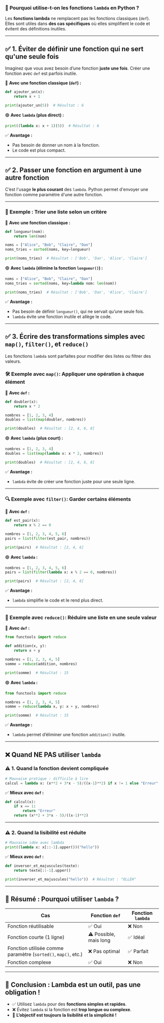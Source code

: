 ### 🚀 **Pourquoi utilise-t-on les fonctions `lambda` en Python ?**
Les **fonctions lambda** ne remplacent pas les fonctions classiques (`def`). Elles sont utiles dans **des cas spécifiques** où elles simplifient le code et évitent des définitions inutiles.

---

## ✅ **1. Éviter de définir une fonction qui ne sert qu'une seule fois**
Imaginez que vous avez besoin d’une fonction **juste une fois**. Créer une fonction avec `def` est parfois inutile.

🔴 **Avec une fonction classique (`def`) :**
```python
def ajouter_un(x):
    return x + 1

print(ajouter_un(5))  # Résultat : 6
```

🟢 **Avec `lambda` (plus direct) :**
```python
print((lambda x: x + 1)(5))  # Résultat : 6
```

✅ **Avantage :**
- Pas besoin de donner un nom à la fonction.
- Le code est plus compact.

---

## ✅ **2. Passer une fonction en argument à une autre fonction**
C’est l'usage **le plus courant** des `lambda`. Python permet d'envoyer une fonction comme paramètre d'une autre fonction.

---

### 📌 **Exemple : Trier une liste selon un critère**
🔴 **Avec une fonction classique :**
```python
def longueur(nom):
    return len(nom)

noms = ["Alice", "Bob", "Claire", "Dan"]
noms_tries = sorted(noms, key=longueur)

print(noms_tries)  # Résultat : ['Bob', 'Dan', 'Alice', 'Claire']
```

🟢 **Avec `lambda` (élimine la fonction `longueur()`) :**
```python
noms = ["Alice", "Bob", "Claire", "Dan"]
noms_tries = sorted(noms, key=lambda nom: len(nom))

print(noms_tries)  # Résultat : ['Bob', 'Dan', 'Alice', 'Claire']
```

✅ **Avantage :**
- Pas besoin de définir `longueur()`, qui ne servait qu’une seule fois.
- `lambda` évite une fonction inutile et allège le code.

---

## ✅ **3. Écrire des transformations simples avec `map()`, `filter()`, et `reduce()`**
Les fonctions `lambda` sont parfaites pour modifier des listes ou filtrer des valeurs.

### 🛠 **Exemple avec `map()`: Appliquer une opération à chaque élément**
🔴 **Avec `def` :**
```python
def doubler(x):
    return x * 2

nombres = [1, 2, 3, 4]
doubles = list(map(doubler, nombres))

print(doubles)  # Résultat : [2, 4, 6, 8]
```

🟢 **Avec `lambda` (plus court) :**
```python
nombres = [1, 2, 3, 4]
doubles = list(map(lambda x: x * 2, nombres))

print(doubles)  # Résultat : [2, 4, 6, 8]
```

✅ **Avantage :**
- `lambda` évite de créer une fonction juste pour une seule ligne.

---

### 🔍 **Exemple avec `filter()`: Garder certains éléments**
🔴 **Avec `def` :**
```python
def est_pair(x):
    return x % 2 == 0

nombres = [1, 2, 3, 4, 5, 6]
pairs = list(filter(est_pair, nombres))

print(pairs)  # Résultat : [2, 4, 6]
```

🟢 **Avec `lambda` :**
```python
nombres = [1, 2, 3, 4, 5, 6]
pairs = list(filter(lambda x: x % 2 == 0, nombres))

print(pairs)  # Résultat : [2, 4, 6]
```

✅ **Avantage :**
- `lambda` simplifie le code et le rend plus direct.

---

### 🔄 **Exemple avec `reduce()`: Réduire une liste en une seule valeur**
🔴 **Avec `def` :**
```python
from functools import reduce

def addition(x, y):
    return x + y

nombres = [1, 2, 3, 4, 5]
somme = reduce(addition, nombres)

print(somme)  # Résultat : 15
```

🟢 **Avec `lambda` :**
```python
from functools import reduce

nombres = [1, 2, 3, 4, 5]
somme = reduce(lambda x, y: x + y, nombres)

print(somme)  # Résultat : 15
```

✅ **Avantage :**
- `lambda` permet d’éliminer une fonction `addition()` inutile.

---

## ❌ **Quand NE PAS utiliser `lambda`**
### ⚠️ **1. Quand la fonction devient compliquée**
```python
# Mauvaise pratique : difficile à lire
calcul = lambda x: (x**2 + 3*x - 5)/((x-1)**2) if x != 1 else "Erreur"
```
✅ **Mieux avec `def` :**
```python
def calcul(x):
    if x == 1:
        return "Erreur"
    return (x**2 + 3*x - 5)/((x-1)**2)
```

---

### ⚠️ **2. Quand la lisibilité est réduite**
```python
# Mauvaise idée avec lambda
print((lambda x: x[::-1].upper())("hello"))
```
✅ **Mieux avec `def` :**
```python
def inverser_et_majuscules(texte):
    return texte[::-1].upper()

print(inverser_et_majuscules("hello"))  # Résultat : "OLLEH"
```

---

## 🎯 **Résumé : Pourquoi utiliser `lambda` ?**
| Cas | Fonction `def` | Fonction `lambda` |
|---|---|---|
| Fonction réutilisable | ✅ Oui | ❌ Non |
| Fonction courte (1 ligne) | ⚠️ Possible, mais long | ✅ Idéal |
| Fonction utilisée comme paramètre (`sorted()`, `map()`, etc.) | ❌ Pas optimal | ✅ Parfait |
| Fonction complexe | ✅ Oui | ❌ Non |

---

## 🚀 **Conclusion : Lambda est un outil, pas une obligation !**
- ✅ Utilisez `lambda` pour des **fonctions simples et rapides**.
- ❌ Évitez `lambda` si la fonction est **trop longue ou complexe**.
- 🎯 **L’objectif est toujours la lisibilité et la simplicité !**
